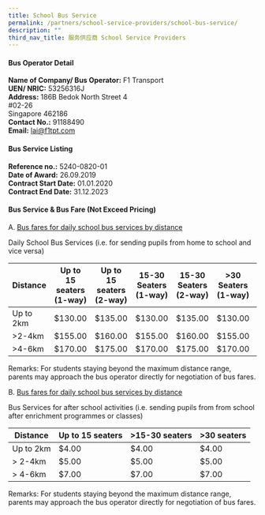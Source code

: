 ```yaml
---
title: School Bus Service
permalink: /partners/school-service-providers/school-bus-service/
description: ""
third_nav_title: 服务供应商 School Service Providers
---
```

#### Bus Operator Detail

**Name of Company/ Bus Operator:** 
F1 Transport<br>
**UEN/ NRIC:** 
53256316J<br>
**Address:** 186B Bedok North Street 4<br>
#02-26<br>
Singapore 462186<br>
**Contact No.:** 
91188490<br>
**Email:** 
lai@f1tpt.com<br>

#### Bus Service Listing

**Reference no.:** 5240-0820-01<br>
**Date of Award:** 26.09.2019<br>
**Contract Start Date:** 01.01.2020<br>
**Contract End Date:** 31.12.2023

#### Bus Service &amp; Bus Fare (Not Exceed Pricing)

A. <u>Bus fares for daily school bus services by distance</u>

Daily School Bus Services (i.e. for sending pupils from home to school and vice versa)



| Distance | Up to 15 seaters (1-way) | Up to 15 seaters (2-way) | 15-30 Seaters (1-way) | 15-30 Seaters (2-way) | &gt;30 Seaters (1-way) | &gt;30 Seaters (2-way) |
| -------- | -------- | -------- | -------- | -------- | -------- |-------- |
| Up to 2km     | $130.00     | $135.00     | $130.00     | $135.00     | $130.00     | $135.00     |
| &gt;2-4km     | $155.00     | $160.00     | $155.00     | $160.00     | $155.00     | $160.00     |
| &gt;4-6km     | $170.00     | $175.00     | $170.00     | $175.00     | $170.00     | $175.00     |

Remarks: For students staying beyond the maximum distance range, parents may approach the bus operator directly for negotiation of bus fares.

B. <u>Bus fares for daily school bus services by distance</u>

Bus Services for after school activities (i.e. sending pupils from from school after enrichment programmes or classes)



| Distance | Up to 15 seaters | &gt;15-30 seaters | &gt;30 seaters |
| -------- | -------- | -------- | -------- |
| Up to 2km     | $4.00     | $4.00     | $4.00     |
| &gt; 2-4km     | $5.00     | $5.00     | $5.00     |
| &gt; 4-6km     | $7.00     | $7.00     | $7.00     |

Remarks: For students staying beyond the maximum distance range, parents may approach the bus operator directly for negotiation of bus fares.

